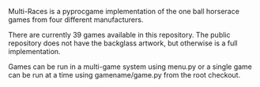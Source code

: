 Multi-Races is a pyprocgame implementation of the one ball horserace games from four different manufacturers.

There are currently 39 games available in this repository.  The public repository does not have the backglass artwork, but otherwise is a full implementation.

Games can be run in a multi-game system using menu.py or a single game can be run at a time using gamename/game.py from the root checkout.
